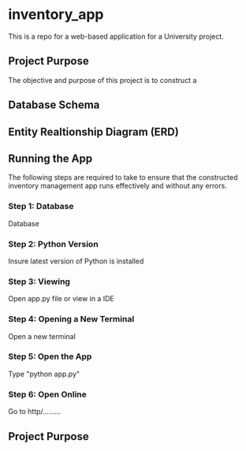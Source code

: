 # inventory_app
This is a repo for a web-based application for a University project.

## Project Purpose
The objective and purpose of this project is to construct a 
## Database Schema
## Entity Realtionship Diagram (ERD)
## Running the App
The following steps are required to take to ensure that the constructed inventory management app runs effectively and without any errors.
### Step 1: Database
Database
### Step 2: Python Version
Insure latest version of Python is installed
### Step 3: Viewing
Open app.py file or view in a IDE
### Step 4: Opening a New Terminal
Open a new terminal
### Step 5: Open the App
Type "python app.py"
### Step 6: Open Online 
Go to http/.........

## Project Purpose


